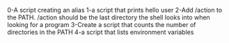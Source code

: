 0-A script creating an alias
1-a script that prints hello user
2-Add /action to the PATH. /action should be the last directory the shell looks into when looking for a program
3-Create a script that counts the number of directories in the PATH
4-a script that lists environment variables
